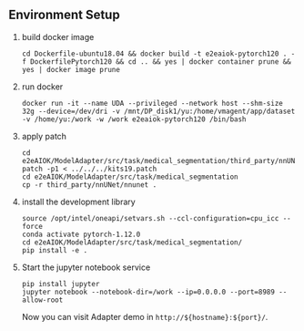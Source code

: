 ## Environment Setup

1. build docker image
   ```
   cd Dockerfile-ubuntu18.04 && docker build -t e2eaiok-pytorch120 . -f DockerfilePytorch120 && cd .. && yes | docker container prune && yes | docker image prune
   ```
2. run docker
   ```
   docker run -it --name UDA --privileged --network host --shm-size 32g --device=/dev/dri -v /mnt/DP_disk1/yu:/home/vmagent/app/dataset -v /home/yu:/work -w /work e2eaiok-pytorch120 /bin/bash 
   ``` 
3. apply patch
   ```
   cd e2eAIOK/ModelAdapter/src/task/medical_segmentation/third_party/nnUNet/nnunet
   patch -p1 < ../../../kits19.patch
   cd e2eAIOK/ModelAdapter/src/task/medical_segmentation
   cp -r third_party/nnUNet/nnunet .
   ```
4. install the development library
   ```
   source /opt/intel/oneapi/setvars.sh --ccl-configuration=cpu_icc --force
   conda activate pytorch-1.12.0
   cd e2eAIOK/ModelAdapter/src/task/medical_segmentation/
   pip install -e .
   ```
5. Start the jupyter notebook service
   ```
   pip install jupyter
   jupyter notebook --notebook-dir=/work --ip=0.0.0.0 --port=8989 --allow-root
   ```
   Now you can visit Adapter demo in `http://${hostname}:${port}/`.